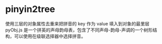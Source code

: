 # pinyin2tree
使用三层的对象属性去重来把拼音的 key 作为 value 填入到对象的最里层
pyObj.js 是一个拼英的声母韵母表，包含了不同声母-韵母-声调的一个树形结构，可以使用在级联选择器中选择拼音。
